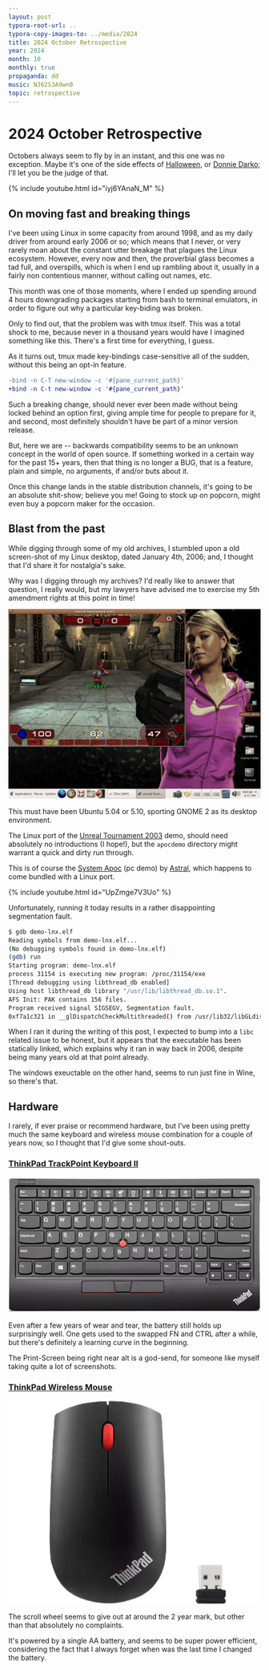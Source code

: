 ```yaml
---
layout: post
typora-root-url: ..
typora-copy-images-to: ../media/2024
title: 2024 October Retrospective
year: 2024
month: 10
monthly: true
propaganda: dd
music: NJ62S3A9wn0
topic: retrospective
---
```


# 2024 October Retrospective

Octobers always seem to fly by in an instant, and this one was no exception. Maybe it's one of the side effects of [Halloween][halloween], or [Donnie Darko][donniedarko]; I'll let you be the judge of that.

{% include youtube.html id="iyj6YAnaN_M" %}

## On moving fast and breaking things

I've been using Linux in some capacity from around 1998, and as my daily driver from around early 2006 or so; which means that I never, or very rarely moan about the constant utter breakage that plagues the Linux ecosystem. However, every now and then, the proverbial glass becomes a tad full, and overspills, which is when I end up rambling about it, usually in a fairly non contentious manner, without calling out names, etc.

This month was one of those moments, where I ended up spending around 4 hours downgrading packages starting from bash to terminal emulators, in order to figure out why a particular key-biding was broken.

Only to find out, that the problem was with tmux itself. This was a total shock to me, because never in a  thousand years would have I imagined something like this. There's a first time for everything, I guess.

As it turns out, tmux made key-bindings case-sensitive all of the sudden, without this being an opt-in feature.

```diff
-bind -n C-T new-window -c '#{pane_current_path}'
+bind -n C-t new-window -c '#{pane_current_path}'
```

Such a breaking change, should never ever been made without being locked behind an option first, giving ample time for people to prepare for it, and second, most definitely shouldn't have be part of a minor version release.

But, here we are -- backwards compatibility seems to be an unknown concept in the world of open source. If something worked in a certain way for the past 15+ years, then that thing is no longer a BUG, that is a feature, plain and simple, no arguments, if and/or buts about it.

Once this change lands in the stable distribution channels, it's going to be an absolute shit-show; believe you me! Going to stock up on popcorn, might even buy a popcorn maker for the occasion.

## Blast from the past

While digging through some of my old archives, I stumbled upon a old screen-shot of my Linux desktop, dated January 4th, 2006; and, I thought that I'd share it for nostalgia's sake.

Why was I digging through my archives? I'd really like to answer that question, I really would, but my lawyers have advised me to exercise my 5th amendment rights at this point in time!

![linux_2006_01_04](/media/2024/linux_2006_01_04.png)

This must have been Ubuntu 5.04 or 5.10, sporting GNOME 2 as its desktop environment.

The Linux port of the [Unreal Tournament 2003][ut2k3] demo, should need absolutely no introductions (I hope!), but the `apocdemo` directory might warrant a quick and dirty run through.

This is of course the [System Apoc][apocdemo] (pc demo) by [Astral][astral], which happens to come bundled with a Linux port.

{% include youtube.html id="UpZmge7V3Uo" %}

Unfortunately, running it today results in a rather disappointing segmentation fault.

```bash
$ gdb demo-lnx.elf 
Reading symbols from demo-lnx.elf...
(No debugging symbols found in demo-lnx.elf)
(gdb) run
Starting program: demo-lnx.elf 
process 31154 is executing new program: /proc/31154/exe
[Thread debugging using libthread_db enabled]
Using host libthread_db library "/usr/lib/libthread_db.so.1".
AFS Init: PAK contains 156 files.
Program received signal SIGSEGV, Segmentation fault.
0xf7a1c321 in __glDispatchCheckMultithreaded() from /usr/lib32/libGLdispatch.so.0
```

When I ran it during the writing of this post, I expected to bump into a `libc` related issue to be honest, but it appears that the executable has been statically linked, which explains why it ran in way back in 2006, despite being many years old at that point already.

The windows exeuctable on the other hand, seems to run just fine in Wine, so there's that.

## Hardware

I rarely, if ever praise or recommend hardware, but I've been using pretty much the same keyboard and wireless mouse combination for a couple of years now, so I thought that I'd give some shout-outs.

### [ThinkPad TrackPoint Keyboard II][thinkpadkeyboard]

![thinkpadkeyboard](/media/2024/thinkpadkeyboard.png)

Even after a few years of wear and tear, the battery still holds up surprisingly well. One gets used to the swapped FN  and CTRL after a while, but there's definitely a learning curve in the beginning.

The Print-Screen being right near alt is a god-send, for someone like myself taking quite a lot of screenshots.

### [ThinkPad Wireless Mouse][thinkpadmouse]

![thinkpadmouse](/media/2024/thinkpadmouse.png)

The scroll wheel seems to give out at around the 2 year mark, but other than that absolutely no complaints.

It's powered by a single AA battery, and seems to be super power efficient, considering the fact that I always forget when was the last time I changed the battery.

[donniedarko]: https://en.wikipedia.org/wiki/Donnie_Darko
[halloween]: https://en.wikipedia.org/wiki/Halloween_(franchise)
[thinkpadkeyboard]: https://www.lenovo.com/us/en/p/accessories-and-software/keyboards-and-mice/keyboards/4y40x49493
[thinkpadmouse]: https://www.lenovo.com/us/en/p/accessories-and-software/keyboards-and-mice/mice/4x30m56887
[ut2k3]: https://en.wikipedia.org/wiki/Unreal_Tournament_2003
[apocdemo]: https://www.pouet.net/prod.php?which=2582
[astral]: https://www.pouet.net/groups.php?which=80
